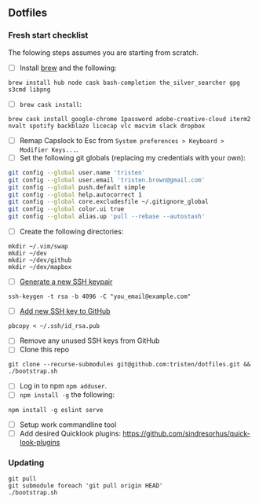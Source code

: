 Dotfiles
---

### Fresh start checklist

The folowing steps assumes you are starting from scratch.

- [ ] Install [brew](http://brew.sh/) and the following:

```
brew install hub node cask bash-completion the_silver_searcher gpg s3cmd libpng
```

- [ ] `brew cask install`:

```
brew cask install google-chrome 1password adobe-creative-cloud iterm2 nvalt spotify backblaze licecap vlc macvim slack dropbox
```

- [ ] Remap Capslock to Esc from `System preferences > Keyboard > Modifier Keys...`.
- [ ] Set the following git globals (replacing my credentials with your own):

```sh
git config --global user.name 'tristen'
git config --global user.email 'tristen.brown@gmail.com'
git config --global push.default simple
git config --global help.autocorrect 1
git config --global core.excludesfile ~/.gitignore_global
git config --global color.ui true
git config --global alias.up 'pull --rebase --autostash'
```

- [ ] Create the following directories:

```
mkdir ~/.vim/swap
mkdir ~/dev
mkdir ~/dev/github
mkdir ~/dev/mapbox
```

- [ ] [Generate a new SSH keypair](https://help.github.com/articles/generating-a-new-ssh-key-and-adding-it-to-the-ssh-agent/#generating-a-new-ssh-key)

```
ssh-keygen -t rsa -b 4096 -C "you_email@example.com"
```

- [ ] [Add new SSH key to GitHub](https://github.com/settings/keys)

```
pbcopy < ~/.ssh/id_rsa.pub
```

- [ ] Remove any unused SSH keys from GitHub
- [ ] Clone this repo

```
git clone --recurse-submodules git@github.com:tristen/dotfiles.git && ./bootstrap.sh
```

- [ ] Log in to npm `npm adduser`.
- [ ] `npm install -g` the following:

```
npm install -g eslint serve
```

- [ ] Setup work commandline tool
- [ ] Add desired Quicklook plugins: https://github.com/sindresorhus/quick-look-plugins

### Updating

``` shell
git pull
git submodule foreach 'git pull origin HEAD'
./bootstrap.sh
```

